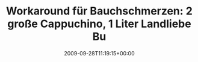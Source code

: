 ---
retweeted: false
source: <a href="http://twitter.com" rel="nofollow">Twitter Web Client</a>
entities:
  hashtags: []
  symbols: []
  user_mentions: []
  urls: []
display_text_range:
- '0'
- '113'
favorite_count: '0'
id_str: '4440376286'
truncated: false
retweet_count: '0'
id: '4440376286'
created_at: Mon Sep 28 11:19:15 +0000 2009
favorited: false
full_text: 'Workaround für Bauchschmerzen: 2 große Cappuchino, 1 Liter Landliebe Buttermilch
  und 1 Vollkornkeks. Geht wieder.'
lang: de
tags:
- pesos/twitter
date: '2009-09-28T11:19:15+00:00'
src: https://twitter.com/bascht/status/4440376286
original_url: https://twitter.com/bascht/status/4440376286
type: twitter_tweet
text: 'Workaround für Bauchschmerzen: 2 große Cappuchino, 1 Liter Landliebe Buttermilch
  und 1 Vollkornkeks. Geht wieder.'
title: 'Workaround für Bauchschmerzen: 2 große Cappuchino, 1 Liter Landliebe Bu'

---
